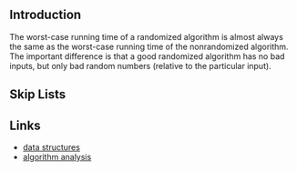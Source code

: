 ## Introduction



The worst-case running time of a randomized algorithm is almost always the same as the worst-case running time of the nonrandomized algorithm. The important difference is that a good randomized algorithm has no bad inputs, but only bad random numbers (relative to the particular input).


## Skip Lists




## Links

- [data structures](/docs/CS/Algorithms/Algorithms.md?id=data-structures)
- [algorithm analysis](/docs/CS/Algorithms/Algorithms.md?id=algorithm-analysis)
